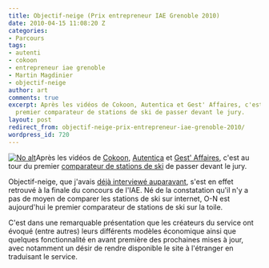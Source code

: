 ```yaml
---
title: Objectif-neige (Prix entrepreneur IAE Grenoble 2010)
date: 2010-04-15 11:08:20 Z
categories:
- Parcours
tags:
- autenti
- cokoon
- entrepreneur iae grenoble
- Martin Magdinier
- objectif-neige
author: art
comments: true
excerpt: Après les vidéos de Cokoon, Autentica et Gest' Affaires, c'est au tour du
  premier comparateur de stations de ski de passer devant le jury.
layout: post
redirect_from: objectif-neige-prix-entrepreneur-iae-grenoble-2010/
wordpress_id: 720
---
```


<a href="https://static.irz.fr/2010/03/objectif-neige.png"><img alt="No alt" data-src="https://static.irz.fr/2010/03/objectif-neige.png" src="https://static.irz.fr/thumb.php?size=<100&crop=0&src=https://static.irz.fr/2010/03/objectif-neige.png" /></a>Après les vidéos de [Cokoon](https://irz.fr/cokoon-prix-entrepreneur-iae), [Autentica](https://irz.fr/autentica-prix-entrepreneur-iae) et [Gest' Affaires](https://irz.fr/gest-affaires-prix-entrepreneur-iae), c'est au tour du premier [comparateur de stations de ski](http://www.objectif-neige.com) de passer devant le jury.

Objectif-neige, que j'avais [déjà interviewé auparavant](https://irz.fr/objectif-neige), s'est en effet retrouvé à la finale du concours de l'IAE. Né de la constatation qu'il n'y a pas de moyen de comparer les stations de ski sur internet, O-N est aujourd'hui le premier comparateur de stations de ski sur la toile.

C'est dans une remarquable présentation que les créateurs du service ont évoqué (entre autres) leurs différents modèles économique ainsi que quelques fonctionnalité en avant première des prochaines mises à jour, avec notamment un désir de rendre disponible le site à l'étranger en traduisant le service.
